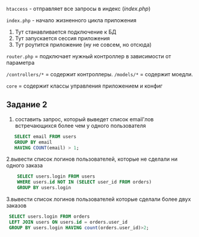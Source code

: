 `htaccess` - отправляет все запросы в индекс (*index.php*)

`index.php` - начало жизненного цикла приложения
1. Тут станавливается подключение к БД
2. Тут запускается сессия приложения
3. Тут роутится приложение (ну не совсем, но отсюда)

`router.php` = подключает нужный контроллер в зависимости от параметра

`/controllers/*` = содержит контроллеры.
`/models/*` = содержит моедли.

`core` = содержит классы управления приложением и конфиг




<h2>Задание 2</h2>

1. составить запрос, который выведет список email'лов встречающихся более чем у одного пользователя

```sql
   SELECT email FROM users 
   GROUP BY email 
   HAVING COUNT(email) > 1;
```
2.вывести список логинов пользователей, которые не сделали ни одного заказа
```sql
    SELECT users.login FROM users
    WHERE users.id NOT IN (SELECT user_id FROM orders)
    GROUP BY users.login
```
    
3.вывести список логинов пользователей которые сделали более двух заказов
```sql 
 SELECT users.login FROM orders
 LEFT JOIN users ON users.id = orders.user_id
 GROUP BY users.login HAVING count(orders.user_id)>2;
   ```
